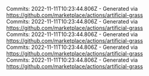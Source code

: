 Commits: 2022-11-11T10:23:44.806Z - Generated via https://github.com/marketplace/actions/artificial-grass
<br>
Commits: 2022-11-11T10:23:44.806Z - Generated via https://github.com/marketplace/actions/artificial-grass
<br>
Commits: 2022-11-11T10:23:44.806Z - Generated via https://github.com/marketplace/actions/artificial-grass
<br>
Commits: 2022-11-11T10:23:44.806Z - Generated via https://github.com/marketplace/actions/artificial-grass
<br>
Commits: 2022-11-11T10:23:44.806Z - Generated via https://github.com/marketplace/actions/artificial-grass
<br>
